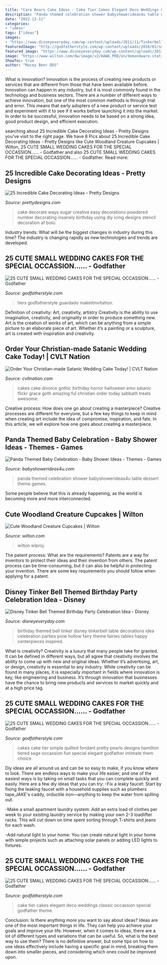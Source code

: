 ```yaml
---
title: "Care Bears Cake Ideas - Cake Tier Cakes Elegant Deco Weddings Classic Occassion Special Godfather Theme"
description: "Panda themed celebration shower babyshowerideas4u table dessert theme games"
date: "2022-12-11"
categories:
- "ideas"
tags: ["ideas"]
images:
- "https://www.disneyeveryday.com/wp-content/uploads/2011/11/Tinkerbell-Birthday-Party-Table-Idea-Pixie-Hollow.jpg"
featuredImage: "http://godfatherstyle.com/wp-content/uploads/2016/01/small-wedding-cake.jpg"
featured_image: "https://www.disneyeveryday.com/wp-content/uploads/2011/11/Tinkerbell-Birthday-Party-Table-Idea-Pixie-Hollow.jpg"
image: "https://www.wilton.com/dw/image/v2/AAWA_PRD/on/demandware.static/-/Sites-wilton-project-master/default/dwc2b63fd4/images/project/WLPROJ-9465/Woodland_Cupcakes_Porcupine_.jpg?sw=1440&amp;sh=750&amp;sm=fit"
ShowToc: true
author: "Macey Beer DDS"
---
```



What is innovation?
Innovation is the process of creating new products or services that are different from those that have been available before. Innovation can happen in any industry, but it is most commonly found in the technology and business sectors. There are a number of different ways to achieve innovation, but one of the most common methods is through trial and error. This means that early adopters of a new product or service test and experiment with it to see if it works before launching it into the market. In order to be successful, innovation needs to be based on a strong idea, good product design, and efficient execution.

	

		
searching about 25 Incredible Cake Decorating Ideas - Pretty Designs you've visit to the right page. We have 8 Pics about 25 Incredible Cake Decorating Ideas - Pretty Designs like Cute Woodland Creature Cupcakes | Wilton, 25 CUTE SMALL WEDDING CAKES FOR THE SPECIAL OCCASSION...... - Godfather and also 25 CUTE SMALL WEDDING CAKES FOR THE SPECIAL OCCASSION...... - Godfather. Read more:
		
    
## 25 Incredible Cake Decorating Ideas - Pretty Designs

<img loading=lazy src="https://www.prettydesigns.com/wp-content/uploads/2015/09/Number-with-powdered-sugar.png" onerror="this.onerror=null;this.src='https://tse1.mm.bing.net/th?id=OIP.MZpuwcmCrbQL-lYj2CiR1gHaFA&amp;pid=15.1';" alt="25 Incredible Cake Decorating Ideas - Pretty Designs">

_Source: prettydesigns.com_

>cake decorate ways sugar creative easy decorations powdered number decorating insanely birthday using diy icing designs stencil decoration af bolo. 

	

Industry trends: What will be the biggest changes in industry during this time?
The industry is changing rapidly as new technologies and trends are developed.

    
## 25 CUTE SMALL WEDDING CAKES FOR THE SPECIAL OCCASSION...... - Godfather

<img loading=lazy src="http://godfatherstyle.com/wp-content/uploads/2016/01/small-wedding-cakes-two-tier.-768x1152.jpg" onerror="this.onerror=null;this.src='https://tse2.mm.bing.net/th?id=OIP.qN_74HmUNeSlXv8zVHrpaAHaLH&amp;pid=15.1';" alt="25 CUTE SMALL WEDDING CAKES FOR THE SPECIAL OCCASSION...... - Godfather">

_Source: godfatherstyle.com_

>tiers godfatherstyle guardado makeitinvitation. 

	

Definition of creativity: Art, creativity, artistry
Creativity is the ability to use imagination, creativity, and originality in order to produce something new. Art is the creation of works of art, which can be anything from a simple picture to an elaborate piece of art. Whether it’s a painting or a sculpture, art is created with inspiration and creativity.

    
## Order Your Christian-made Satanic Wedding Cake Today! | CVLT Nation

<img loading=lazy src="https://cvltnation.com/wp-content/uploads/2017/09/ca6c957d3fa16696cedb014bd9e7244c.jpg" onerror="this.onerror=null;this.src='https://tse4.mm.bing.net/th?id=OIP.gX1NzyzZvQqob1VkvYbJYAHaJ4&amp;pid=15.1';" alt="Order Your Christian-made Satanic Wedding Cake Today! | CVLT Nation">

_Source: cvltnation.com_

>cakes cake divorce gothic birthday horror halloween emo satanic flickr grace goth amazing ful christian order today sabbath treats awesome. 

	

Creative process: How does one go about creating a masterpiece?
Creative processes are different for everyone, but a few key things to keep in mind when creating art include the idea of compromise, inspiration, and fate. In this article, we will explore how one goes about creating a masterpiece.

    
## Panda Themed Baby Celebration - Baby Shower Ideas - Themes - Games

<img loading=lazy src="https://babyshowerideas4u.com/wp-content/uploads/2017/10/Panda-Themed-Baby-Celebration-Dessert-Table.jpg" onerror="this.onerror=null;this.src='https://tse4.mm.bing.net/th?id=OIP.VmNbE148w-7ejqpSu6iYPQHaLH&amp;pid=15.1';" alt="Panda Themed Baby Celebration - Baby Shower Ideas - Themes - Games">

_Source: babyshowerideas4u.com_

>panda themed celebration shower babyshowerideas4u table dessert theme games. 

	

Some people believe that this is already happening, as the world is becoming more and more interconnected. 

    
## Cute Woodland Creature Cupcakes | Wilton

<img loading=lazy src="https://www.wilton.com/dw/image/v2/AAWA_PRD/on/demandware.static/-/Sites-wilton-project-master/default/dwc2b63fd4/images/project/WLPROJ-9465/Woodland_Cupcakes_Porcupine_.jpg?sw=1440&amp;sh=750&amp;sm=fit" onerror="this.onerror=null;this.src='https://tse3.mm.bing.net/th?id=OIP.lNOg8T14zo3B6ml1e3NnYAHaHa&amp;pid=15.1';" alt="Cute Woodland Creature Cupcakes | Wilton">

_Source: wilton.com_

>wilton wlproj. 

	

The patent process: What are the requirements?
Patents are a way for inventors to protect their ideas and their invention from others. The patent process can be time-consuming, but it can also be helpful in protecting your invention. There are some key requirements you should follow when applying for a patent.

    
## Disney Tinker Bell Themed Birthday Party Celebration Idea - Disney

<img loading=lazy src="https://www.disneyeveryday.com/wp-content/uploads/2011/11/Tinkerbell-Birthday-Party-Table-Idea-Pixie-Hollow.jpg" onerror="this.onerror=null;this.src='https://tse1.mm.bing.net/th?id=OIP.JxWN52WF6CuugTB4Ty6VVAHaFj&amp;pid=15.1';" alt="Disney Tinker Bell Themed Birthday Party Celebration Idea - Disney">

_Source: disneyeveryday.com_

>birthday themed bell tinker disney tinkerbell table decorations idea celebration parties pixie hollow fairy theme fairies tables happy centerpieces inspired. 

	

What is creativity?
Creativity is a luxury that many people take for granted. It can be defined in different ways, but all agree that creativity involves the ability to come up with new and original ideas. Whether it’s advertising, art, or design, creativity is essential to any industry. While creativity can be found in many places, it is especially important in fields where innovation is key, like engineering and business. It’s through innovation that businesses have the chance to bring new products and services to market quickly and at a high price tag.

    
## 25 CUTE SMALL WEDDING CAKES FOR THE SPECIAL OCCASSION...... - Godfather

<img loading=lazy src="http://godfatherstyle.com/wp-content/uploads/2016/01/Cute-Small-Wedding-Cake..jpg" onerror="this.onerror=null;this.src='https://tse1.mm.bing.net/th?id=OIP.4b7VLUJfjdAkPdmXYrgRdQHaJ4&amp;pid=15.1';" alt="25 CUTE SMALL WEDDING CAKES FOR THE SPECIAL OCCASSION...... - Godfather">

_Source: godfatherstyle.com_

>cakes cake tier simple quilted fondant pretty pearls designs hamilton tiered sage occassion fun special elegant godfather intimate them choice. 

	

Diy ideas are all around us and can be so easy to make, if you know where to look.
There are endless ways to make your life easier, and one of the easiest ways is by taking on small tasks that you can complete quickly and easily. Here are a few diy ideas that you can try:
-Fix a leaky faucet: Start by fixing the leaking faucet with a household supplies such as plumbers tape,JAKE's caddy, orductile iron—anything to keep the water from spilling out.

-Make a small apartment laundry system: Add an extra load of clothes per week to your existing laundry service by making your own 2-3 loadlifter racks. This will cut down on time spent sorting through T-shirts and jeans for each wash.

-Add natural light to your home: You can create natural light in your home with simple projects such as attaching solar panels or adding LED lights to fixtures.

    
## 25 CUTE SMALL WEDDING CAKES FOR THE SPECIAL OCCASSION...... - Godfather

<img loading=lazy src="http://godfatherstyle.com/wp-content/uploads/2016/01/small-wedding-cake.jpg" onerror="this.onerror=null;this.src='https://tse2.mm.bing.net/th?id=OIP.Mn-XHr5xBYkCtoRZvzdzwwHaLH&amp;pid=15.1';" alt="25 CUTE SMALL WEDDING CAKES FOR THE SPECIAL OCCASSION...... - Godfather">

_Source: godfatherstyle.com_

>cake tier cakes elegant deco weddings classic occassion special godfather theme. 

	

Conclusion: Is there anything more you want to say about ideas?
Ideas are one of the most important things in life. They can help you achieve your goals and improve your life. However, when it comes to ideas, there are a lot of different types and variations that can be useful. So, what is the best way to use them? There is no definitive answer, but some tips on how to use ideas effectively include having a specific goal in mind, breaking them down into smaller pieces, and considering which ones could be improved upon.

